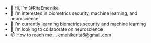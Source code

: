 - 👋 Hi, I’m @RitaEmenike
- 👀 I’m interested in biometrics security, machine learning, and neuroscience.
- 🌱 I’m currently learning biometrics security and machine learning
- 💞️ I’m looking to collaborate on neuroscience
- 📫 How to reach me ... emenikerita6@gmail.com

<!---
RitaEmenike/RitaEmenike is a ✨ special ✨ repository because its `README.md` (this file) appears on your GitHub profile.
You can click the Preview link to take a look at your changes.
--->
